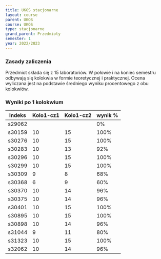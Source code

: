 ```yaml
---
title: UKOS stacjonarne
layout: course
parent: UKOS
course: UKOS
type: stacjonarne
grand_parent: Przedmioty
semester: 1
year: 2022/2023
---
```

### Zasady zaliczenia
Przedmiot składa się z 15 laboratoriów. W połowie i na koniec semestru odbywają się kolokwia w formie teoretycznej i praktycznej. Ocena wyliczana jest na podstawie średniego wyniku procentowego z obu kolokwiów.

### Wyniki po 1 kolokwium
| Indeks | Kolo1-cz1 | Kolo1-cz2 | wynik % |
| ------ | --------- | --------- | ------- |
| s29062 |           |           | 0%      |
| s30159 | 10        | 15        | 100%    |
| s30276 | 10        | 15        | 100%    |
| s30283 | 10        | 13        | 92%     |
| s30296 | 10        | 15        | 100%    |
| s30299 | 10        | 15        | 100%    |
| s30309 | 9         | 8         | 68%     |
| s30368 | 6         | 9         | 60%     |
| s30370 | 10        | 14        | 96%     |
| s30375 | 10        | 14        | 96%     |
| s30401 | 10        | 15        | 100%    |
| s30895 | 10        | 15        | 100%    |
| s30898 | 10        | 14        | 96%     |
| s31044 | 9         | 11        | 80%     |
| s31323 | 10        | 15        | 100%    |
| s32062 | 10        | 14        | 96%     |